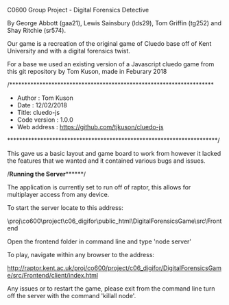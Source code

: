 C0600 Group Project - Digital Forensics Detective

By George Abbott (gaa21), Lewis Sainsbury (lds29), Tom Griffin (tg252) and Shay Ritchie (sr574).

Our game is a recreation of the original game of Cluedo base off of Kent University and with a digital forensics twist.

For a base we used an existing version of a Javascript cluedo game from this git repository by Tom Kuson, made in Feburary 2018

/********************************************************************
- Author : Tom Kuson
- Date : 12/02/2018
- Title: cluedo-js
- Code version : 1.0.0
- Web address : https://github.com/tjkuson/cluedo-js

**********************************************************************/

This gave us a basic layout and game board to work from however it lacked the features that we wanted and it contained various bugs and issues.

/**************Running the Server********************/

The application is currently set to run off of raptor, this allows for multiplayer access from any device.

To start the server locate to this address:

\proj\co600\project\c06_digifor\public_html\DigitalForensicsGame\src\Frontend

Open the frontend folder in command line and type 'node server'

To play, navigate within any browser to the address: 

http://raptor.kent.ac.uk/proj/co600/project/c06_digifor/DigitalForensicsGame/src/Frontend/client/index.html

Any issues or to restart the game, please exit from the command line turn off the server with the command 'killall node'.